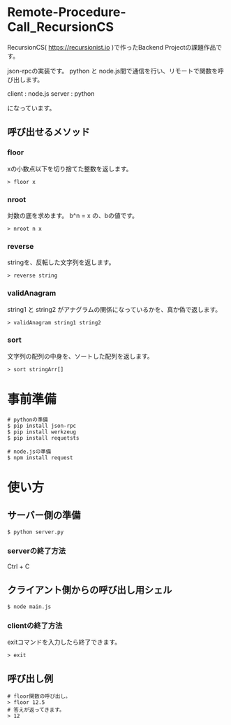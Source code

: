 # Remote-Procedure-Call_RecursionCS

RecursionCS( https://recursionist.io )で作ったBackend Projectの課題作品です。

json-rpcの実装です。
python と node.js間で通信を行い、リモートで関数を呼び出します。

client : node.js
server : python

になっています。

## 呼び出せるメソッド

### floor

xの小数点以下を切り捨てた整数を返します。

```shell
> floor x
```

### nroot

対数の底を求めます。
b^n = x の、bの値です。

```shell
> nroot n x
```

### reverse

stringを、反転した文字列を返します。

```shell
> reverse string
```

### validAnagram

string1 と string2 がアナグラムの関係になっているかを、真か偽で返します。

```shell
> validAnagram string1 string2
```

### sort

文字列の配列の中身を、ソートした配列を返します。

```shell
> sort stringArr[]
```


# 事前準備

```shell
# pythonの準備
$ pip install json-rpc
$ pip install werkzeug 
$ pip install requetsts 

# node.jsの準備
$ npm install request
```

# 使い方

## サーバー側の準備
```shell
$ python server.py
```

### serverの終了方法
Ctrl + C

## クライアント側からの呼び出し用シェル 
```shell
$ node main.js
```

### clientの終了方法

exitコマンドを入力したら終了できます。

```shell
> exit
```


## 呼び出し例

```shell
# floor関数の呼び出し。
> floor 12.5
# 答えが返ってきます。
> 12
```
